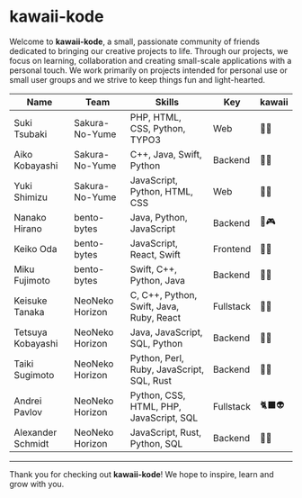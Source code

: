 # kawaii-kode

Welcome to **kawaii-kode**, a small, passionate community of friends dedicated to bringing our creative projects to life. Through our projects, we focus on learning, collaboration and creating small-scale applications with a personal touch. We work primarily on projects intended for personal use or small user groups and we strive to keep things fun and light-hearted.

| Name              | Team             | Skills                                    | Key       | kawaii |
|-------------------|------------------|-------------------------------------------|-----------|--------|
| Suki Tsubaki      | Sakura-No-Yume   | PHP, HTML, CSS, Python, TYPO3             | Web       | 🌸🐼    |
| Aiko Kobayashi    | Sakura-No-Yume   | C++, Java, Swift, Python                  | Backend   | 🤖👾    |
| Yuki Shimizu      | Sakura-No-Yume   | JavaScript, Python, HTML, CSS             | Web       | 🐼🌻    |
| Nanako Hirano     | bento-bytes      | Java, Python, JavaScript                  | Backend   | 🌷🎮    |
| Keiko Oda         | bento-bytes      | JavaScript, React, Swift                  | Frontend  | 🐧🍉    |
| Miku Fujimoto     | bento-bytes      | Swift, C++, Python, Java                  | Backend   | 🎨👹    |
| Keisuke Tanaka    | NeoNeko Horizon  | C, C++, Python, Swift, Java, Ruby, React  | Fullstack | 👾🍀    |
| Tetsuya Kobayashi | NeoNeko Horizon  | Java, JavaScript, SQL, Python             | Backend   | 👻🍓    |
| Taiki Sugimoto    | NeoNeko Horizon  | Python, Perl, Ruby, JavaScript, SQL, Rust | Backend   | 🦄🧸    |
| Andrei Pavlov     | NeoNeko Horizon  | Python, CSS, HTML, PHP, JavaScript, SQL   | Fullstack | 🐈‍⬛👽    |
| Alexander Schmidt | NeoNeko Horizon  | JavaScript, Rust, Python, SQL             | Backend   | 🦁🌈    |

---

Thank you for checking out **kawaii-kode**! We hope to inspire, learn and grow with you.
